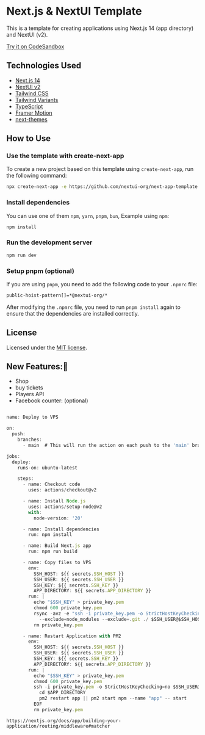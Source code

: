 # Next.js & NextUI Template

This is a template for creating applications using Next.js 14 (app directory) and NextUI (v2).

[Try it on CodeSandbox](https://githubbox.com/nextui-org/next-app-template)

## Technologies Used

- [Next.js 14](https://nextjs.org/docs/getting-started)
- [NextUI v2](https://nextui.org/)
- [Tailwind CSS](https://tailwindcss.com/)
- [Tailwind Variants](https://tailwind-variants.org)
- [TypeScript](https://www.typescriptlang.org/)
- [Framer Motion](https://www.framer.com/motion/)
- [next-themes](https://github.com/pacocoursey/next-themes)

## How to Use

### Use the template with create-next-app

To create a new project based on this template using `create-next-app`, run the following command:

```bash
npx create-next-app -e https://github.com/nextui-org/next-app-template
```

### Install dependencies

You can use one of them `npm`, `yarn`, `pnpm`, `bun`, Example using `npm`:

```bash
npm install
```

### Run the development server

```bash
npm run dev
```

### Setup pnpm (optional)

If you are using `pnpm`, you need to add the following code to your `.npmrc` file:

```bash
public-hoist-pattern[]=*@nextui-org/*
```

After modifying the `.npmrc` file, you need to run `pnpm install` again to ensure that the dependencies are installed correctly.

## License

Licensed under the [MIT license](https://github.com/nextui-org/next-app-template/blob/main/LICENSE).


## New Features:🧮 

  - Shop
  - buy tickets
  - Players API 
  - Facebook counter: (optional)

```javascript

name: Deploy to VPS

on:
  push:
    branches:
      - main  # This will run the action on each push to the 'main' branch

jobs:
  deploy:
    runs-on: ubuntu-latest

    steps:
      - name: Checkout code
        uses: actions/checkout@v2

      - name: Install Node.js
        uses: actions/setup-node@v2
        with:
          node-version: '20'

      - name: Install dependencies
        run: npm install

      - name: Build Next.js app
        run: npm run build

      - name: Copy files to VPS
        env:
          SSH_HOST: ${{ secrets.SSH_HOST }}
          SSH_USER: ${{ secrets.SSH_USER }}
          SSH_KEY: ${{ secrets.SSH_KEY }}
          APP_DIRECTORY: ${{ secrets.APP_DIRECTORY }}
        run: |
          echo "$SSH_KEY" > private_key.pem
          chmod 600 private_key.pem
          rsync -avz -e "ssh -i private_key.pem -o StrictHostKeyChecking=no" \
            --exclude=node_modules --exclude=.git ./ $SSH_USER@$SSH_HOST:$APP_DIRECTORY
          rm private_key.pem

      - name: Restart Application with PM2
        env:
          SSH_HOST: ${{ secrets.SSH_HOST }}
          SSH_USER: ${{ secrets.SSH_USER }}
          SSH_KEY: ${{ secrets.SSH_KEY }}
          APP_DIRECTORY: ${{ secrets.APP_DIRECTORY }}
        run: |
          echo "$SSH_KEY" > private_key.pem
          chmod 600 private_key.pem
          ssh -i private_key.pem -o StrictHostKeyChecking=no $SSH_USER@$SSH_HOST << EOF
            cd $APP_DIRECTORY
            pm2 restart app || pm2 start npm --name "app" -- start
          EOF
          rm private_key.pem
```

```
https://nextjs.org/docs/app/building-your-application/routing/middleware#matcher
```
